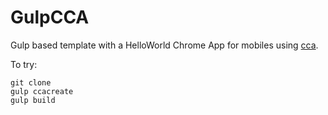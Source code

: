 GulpCCA
=======

Gulp based template with a HelloWorld Chrome App for mobiles using [cca](https://github.com/MobileChromeApps/mobile-chrome-apps).

To try:

    git clone
    gulp ccacreate
    gulp build
